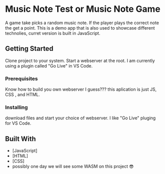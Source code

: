 # Music Note Test or Music Note Game

A game take picks a random music note. If the
player plays the correct note the get a point. This is a demo app that is also used to showcase different technolies, curret version is built in JavaScript.

## Getting Started

Clone project to your system. Start a webserver at the root. I am currently using a plugin called "Go Live" in VS Code.

### Prerequisites

Know how to build you own webserver I guess???
this aplication is just JS, CSS , and HTML.

### Installing

download files and start your choice of webserver. I like "Go Live" pluging for VS Code.

## Built With

* [JavaScript]
* [HTML]
* [CSS]
* possibly one day we will see some WASM on this project :sunglasses:
